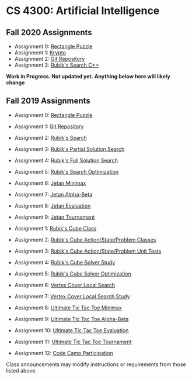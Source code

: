CS 4300: Artificial Intelligence
===============================================

Fall 2020 Assignments
-----------------------

* Assignment 0: [Rectangle Puzzle](assignment_000.php)
* Assignment 1: [Krypto](assignment_002.php)
* Assignment 2: [Git Repository](assignment_001.php)
* Assignment 3: [Rubik's Search C++](assignment_010.php)


**Work in Progress.  Not updated yet.**
**Anything below here will likely change**


Fall 2019 Assignments
-----------------------

* Assignment 0: [Rectangle Puzzle](assignment_000.php)
* Assignment 1: [Git Repository](assignment_001.php)
* Assignment 2: [Rubik's Search](assignment_010.php)
* Assignment 3: [Rubik's Partial Solution Search](assignment_011.php)
* Assignment 4: [Rubik's Full Solution Search](assignment_012.php)
* Assignment 5: [Rubik's Search Optimization](assignment_013.php)
* Assignment 6: [Jetan Minimax](assignment_020.php)
* Assignment 7: [Jetan Alpha-Beta](assignment_021.php)
* Assignment 8: [Jetan Evaluation](assignment_022.php)
* Assignment 9: [Jetan Tournament](assignment_023.php)


* Assignment 1: [Rubik's Cube Class](assignment_01.php)
* Assignment 2: [Rubik's Cube Action/State/Problem Classes](assignment_02.php)
* Assignment 3: [Rubik's Cube Action/State/Problem Unit Tests](assignment_03.php)
* Assignment 4: [Rubik's Cube Solver Study](assignment_04.php)
* Assignment 5: [Rubik's Cube Solver Optimization](assignment_05.php)
* Assignment 6: [Vertex Cover Local Search](assignment_06.php)
* Assignment 7: [Vertex Cover Local Search Study](assignment_07.php)
* Assignment 8: [Ultimate Tic Tac Toe Minimax](assignment_08.php)
* Assignment 9: [Ultimate Tic Tac Toe Alpha-Beta](assignment_09.php)
* Assignment 10: [Ultimate Tic Tac Toe Evaluation](assignment_10.php)
* Assignment 11: [Ultimate Tic Tac Toe Tournament](assignment_11.php)
* Assignment 12: [Code Camp Participation](assignment_12.php)

Class announcements may modify instructions or requirements 
from those listed above.

